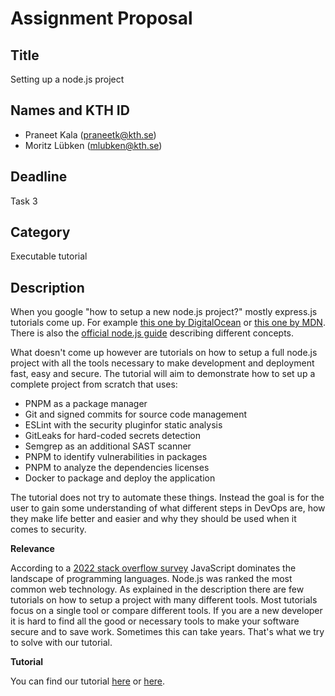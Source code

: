 # Assignment Proposal

## Title

Setting up a node.js project

## Names and KTH ID

  - Praneet Kala (praneetk@kth.se)
  - Moritz Lübken (mlubken@kth.se)

## Deadline
Task 3

## Category
Executable tutorial

## Description
When you google "how to setup a new node.js project?" mostly express.js tutorials come up. 
For example [this one by DigitalOcean](https://www.digitalocean.com/community/tutorials/how-to-set-up-a-node-js-application-for-production-on-ubuntu-20-04)
or [this one by MDN](https://developer.mozilla.org/en-US/docs/Learn/Server-side/Express_Nodejs/development_environment).
There is also the [official node.js guide](https://nodejs.org/en/docs/guides) describing different concepts.

What doesn't come up however are tutorials on how to setup a full node.js project with all the tools necessary
to make development and deployment fast, easy and secure. The tutorial will aim to demonstrate how to set up a complete
project from scratch that uses:

- PNPM as a package manager
- Git and signed commits for source code management
- ESLint with the security pluginfor static analysis
- GitLeaks for hard-coded secrets detection
- Semgrep as an additional SAST scanner
- PNPM to identify vulnerabilities in packages
- PNPM to analyze the dependencies licenses
- Docker to package and deploy the application

The tutorial does not try to automate these things. Instead the goal is for the user to gain some understanding of what different steps in DevOps are,
how they make life better and easier and why they should be used when it comes to security.

**Relevance**

According to a [2022 stack overflow survey](https://survey.stackoverflow.co/2022/#most-popular-technologies-language) JavaScript dominates the landscape of programming languages.
Node.js was ranked the most common web technology. As explained in the description there are few tutorials on how to setup a project with many different tools.
Most tutorials focus on a single tool or compare different tools.
If you are a new developer it is hard to find all the good or necessary tools to make your software secure and to save work. Sometimes this can take years.
That's what we try to solve with our tutorial.

**Tutorial**

You can find our tutorial [here](https://killercoda.com/mluebken/scenario/tutorial) or [here](https://killercoda.com/pkala-devops/scenario/tutorial).

